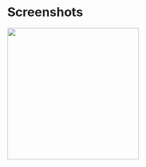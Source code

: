 # Screenshots


<img src="https://user-images.githubusercontent.com/50784573/71898852-aec51700-319d-11ea-9021-b1c0703eb995.png" width="300px" />


